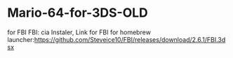 # Mario-64-for-3DS-OLD
for FBI
FBI: cia Instaler, Link for FBI for homebrew launcher:https://github.com/Steveice10/FBI/releases/download/2.6.1/FBI.3dsx
